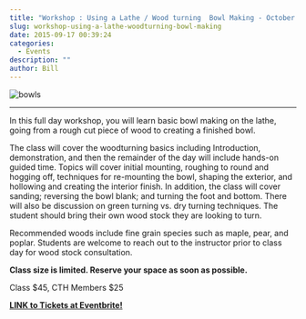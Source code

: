 ```yaml
---
title: "Workshop : Using a Lathe / Wood turning  Bowl Making - October 11th"
slug: workshop-using-a-lathe-woodturning-bowl-making
date: 2015-09-17 00:39:24
categories:
  - Events
description: ""
author: Bill
---
```



![bowls](/uploads/2015/09/bowls-image-150x150.jpg)

<hr />

In this full day workshop, you will learn basic bowl making on the lathe, going from a rough cut piece of wood to creating a finished bowl.

The class will cover the woodturning basics including Introduction, demonstration, and then the remainder of the day will include hands-on guided time. Topics will cover initial mounting, roughing to round and hogging off, techniques for re-mounting the bowl, shaping the exterior, and hollowing and creating the interior finish. In addition, the class will cover sanding; reversing the bowl blank; and turning the foot and bottom. There will also be discussion on green turning vs. dry turning techniques. The student should bring their own wood stock they are looking to turn.

Recommended woods include fine grain species such as maple, pear, and poplar. Students are welcome to reach out to the instructor prior to class day for wood stock consultation.

**Class size is limited. Reserve your space as soon as possible.**

Class $45, CTH Members $25

[**LINK to Tickets at Eventbrite!**](https://www.eventbrite.com/e/using-a-lathe-woodturning-bowl-making-workshop-tickets-18662685595)


